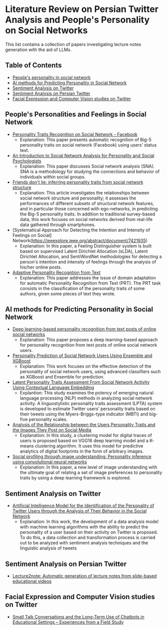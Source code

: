 # Literature Review on Persian Twitter Analysis and People's Personality on Social Networks

This list contains a collection of papers investigating lecture notes generation with the aid of LLMs.

## Table of Contents

- [People's personality in social network](#People's-personalities-and-feelings--in-social-network)
- [AI methods for Predicting Personality in Social Network](#AI-methods-for-Predicting-Personality-in-Social-Network)
- [Sentiment Analysis on Twitter](#Sentiment-Analysis-on-Twitter)
- [Sentiment Analysis on Persian Twitter](#Sentiment-Analysis-on-Persian-Twitter)
- [Facial Expression and Computer Vision studies on Twitter](#Facial-Expression-and-Computer-Vision-studies-on-Twitter)

## People's Personalities and Feelings in Social Network

- [Personality Traits Recognition on Social Network - Facebook](https://ojs.aaai.org/index.php/ICWSM/article/view/14464)
  + Explanation: This paper presents automatic recognition of Big-5 personality traits on social network (Facebook) using users’ status text.
- [An Introduction to Social Network Analysis for Personality and Social Psychologists](https://journals.sagepub.com/doi/abs/10.1177/1948550617709114)
  + Explanation: This paper discusses Social network analysis (SNA). SNA is a methodology for studying the connections and behavior of individuals within social groups.
- [Friends don't lie: inferring personality traits from social network structure](https://dl.acm.org/doi/abs/10.1145/2370216.2370266)
  + Explanation: This article investigates the relationships between social network structure and personality; it assesses the performances of different subsets of structural network features, and in particular those concerned with ego-networks, in predicting the Big-5 personality traits. In addition to traditional survey-based data, this work focuses on social networks derived from real-life data gathered through smartphones.
- [Systematical Approach for Detecting the Intention and Intensity of Feelings on Social] Network(https://ieeexplore.ieee.org/abstract/document/7421935)
  + Explanation: In this paper, a Feeling Distinguisher system is built based on supervised Latent Dirichlet Allocation (sLDA), Latent Dirichlet Allocation, and SentiWordNet methodologies for detecting a person's intention and intensity of feelings through the analysis of his/her online posts.
- [Adaptive Personality Recogntion from Text](http://eprints-phd.biblio.unitn.it/828/)
  + Explanation: This paper addresses the issue of domain adaptation for automatic Personality Recognition from Text (PRT). The PRT task consists in the classification of the personality traits of some authors, given some pieces of text they wrote.



## AI methods for Predicting Personality in Social Network

- [Deep learning-based personality recognition from text posts of online social networks](https://link.springer.com/article/10.1007/s10489-018-1212-4)
  + Explanation: This paper proposes a deep learning-based approach for personality recognition from text posts of online social network users.
- [Personality Prediction of Social Network Users Using Ensemble and XGBoost](https://link.springer.com/chapter/10.1007/978-981-15-2414-1_14)
  + Explanation: This work focuses on the effective detection of the personality of social network users, using advanced classifiers such as XGBoost and Ensemble for prediction.
- [Latent Personality Traits Assessment From Social Network Activity Using Contextual Language Embedding](https://ieeexplore.ieee.org/abstract/document/9531972)
  + Explantion: This study examines the potency of emerging natural language processing (NLP) methods in analyzing social network activity. A linguostylistic personality traits assessment (LPTA) system is developed to estimate Twitter users’ personality traits based on their tweets using the Myers-Briggs-type indicator (MBTI) and big-five personality scales.
- [Analysis of the Relationship between the Users Personality Traits and the Images They Post on Social Media](https://www.sciencedirect.com/science/article/pii/S1877050921020561)
  + Explanation: In this study, a clustering model for digital traces of users is proposed based on VGG16 deep learning model and a K-means clustering algorithm. It uses this model for predictive analytics of digital footprints in the form of arbitrary images.
- [Social profiling through image understanding: Personality inference using convolutional neural networks](https://www.sciencedirect.com/science/article/abs/pii/S1077314216301679)
  + Explanation: In this paper, a new level of image understanding with the ultimate goal of relating a set of image preferences to personality traits by using a deep learning framework is explored.


## Sentiment Analysis on Twitter

- [Artificial Intelligence Model for the Identification of the Personality of Twitter Users through the Analysis of Their Behavior in the Social Network](https://www.mdpi.com/2079-9292/11/22/3811)
  + Explanation: In this work, the development of a data analysis model with machine learning algorithms with the ability to predict the personality of a user based on their activity on Twitter is proposed. To do this, a data collection and transformation process is carried out to be analyzed with sentiment analysis techniques and the linguistic analysis of tweets



## Sentiment Analysis on Persian Twitter

- [Lecture2note: Automatic generation of lecture notes from slide-based educational videos](https://www.researchgate.net/profile/Baoquan-Zhao/publication/334997213_Lecture2Note_Automatic_Generation_of_Lecture_Notes_from_Slide-Based_Educational_Videos/links/5f53c71592851c250b94e316/Lecture2Note-Automatic-Generation-of-Lecture-Notes-from-Slide-Based-Educational-Videos.pdf)


## Facial Expression and Computer Vision studies on Twitter
- [Small Talk Conversations and the Long-Term Use of Chatbots in Educational Settings – Experiences from a Field Study](https://link.springer.com/chapter/10.1007/978-3-030-39540-7_18)

